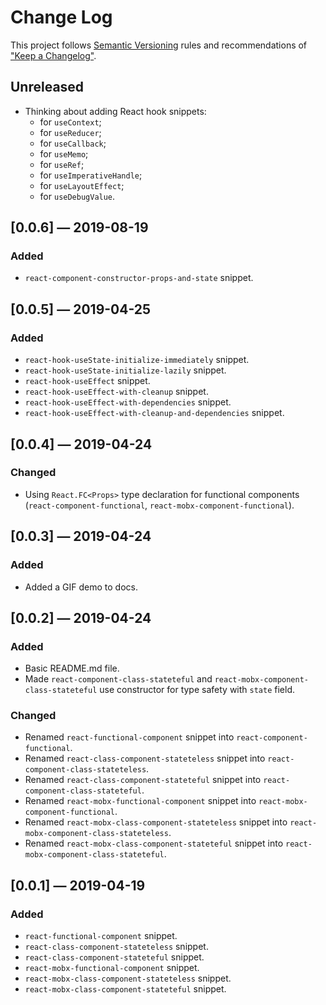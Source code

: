 # Change Log

This project follows [Semantic Versioning](https://semver.org/spec/v2.0.0.html) rules and recommendations of ["Keep a Changelog"](https://keepachangelog.com/en/1.0.0/).

## Unreleased

- Thinking about adding React hook snippets:
  - for `useContext`;
  - for `useReducer`;
  - for `useCallback`;
  - for `useMemo`;
  - for `useRef`;
  - for `useImperativeHandle`;
  - for `useLayoutEffect`;
  - for `useDebugValue`.

## [0.0.6] — 2019-08-19

### Added

- `react-component-constructor-props-and-state` snippet.

## [0.0.5] — 2019-04-25

### Added

- `react-hook-useState-initialize-immediately` snippet.
- `react-hook-useState-initialize-lazily` snippet.
- `react-hook-useEffect` snippet.
- `react-hook-useEffect-with-cleanup` snippet.
- `react-hook-useEffect-with-dependencies` snippet.
- `react-hook-useEffect-with-cleanup-and-dependencies` snippet.

## [0.0.4] — 2019-04-24

### Changed

- Using `React.FC<Props>` type declaration for functional components (`react-component-functional`, `react-mobx-component-functional`).

## [0.0.3] — 2019-04-24

### Added

- Added a GIF demo to docs.

## [0.0.2] — 2019-04-24

### Added

- Basic README.md file.
- Made `react-component-class-stateteful` and `react-mobx-component-class-stateteful` use constructor for type safety with `state` field.

### Changed

- Renamed `react-functional-component` snippet into `react-component-functional`.
- Renamed `react-class-component-stateteless` snippet into `react-component-class-stateteless`.
- Renamed `react-class-component-stateteful` snippet into `react-component-class-stateteful`.
- Renamed `react-mobx-functional-component` snippet into `react-mobx-component-functional`.
- Renamed `react-mobx-class-component-stateteless` snippet into `react-mobx-component-class-stateteless`.
- Renamed `react-mobx-class-component-stateteful` snippet into `react-mobx-component-class-stateteful`.

## [0.0.1] — 2019-04-19

### Added

- `react-functional-component` snippet.
- `react-class-component-stateteless` snippet.
- `react-class-component-stateteful` snippet.
- `react-mobx-functional-component` snippet.
- `react-mobx-class-component-stateteless` snippet.
- `react-mobx-class-component-stateteful` snippet.
